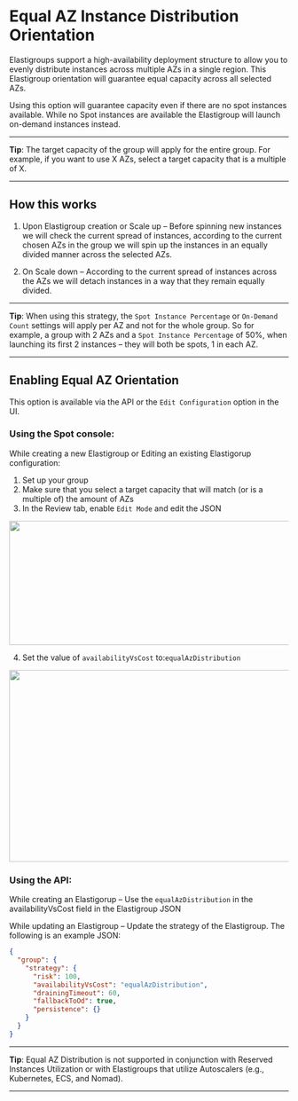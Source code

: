 # Equal AZ Instance Distribution Orientation

Elastigroups support a high-availability deployment structure to allow you to evenly distribute instances across multiple AZs in a single region. This Elastigroup orientation will guarantee equal capacity across all selected AZs.

Using this option will guarantee capacity even if there are no spot instances available. While no Spot instances are available the Elastigroup will launch on-demand instances instead.

---

**Tip**: The target capacity of the group will apply for the entire group. For example, if you want to use X AZs, select a target capacity that is a multiple of X.

---

## How this works

1. Upon Elastigroup creation or Scale up – Before spinning new instances we will check the current spread of instances, according to the current chosen AZs in the group we will spin up the instances in an equally divided manner across the selected AZs.

2. On Scale down – According to the current spread of instances across the AZs we will detach instances in a way that they remain equally divided.

---

**Tip**: When using this strategy, the `Spot Instance Percentage` or `On-Demand Count` settings will apply per AZ and not for the whole group. So for example, a group with 2 AZs and a `Spot Instance Percentage` of 50%, when launching its first 2 instances – they will both be spots, 1 in each AZ.

---

## Enabling Equal AZ Orientation

This option is available via the API or the `Edit Configuration` option in the UI.

### Using the Spot console:

While creating a new Elastigroup or Editing an existing Elastigorup configuration:

1. Set up your group
2. Make sure that you select a target capacity that will match (or is a multiple of) the amount of AZs
3. In the Review tab, enable `Edit Mode` and edit the JSON

<img src="/elastigroup/_media/corefeatures-equalaz-01.png" width="600" height="224" />

4. Set the value of `availabilityVsCost` to:`equalAzDistribution`

<img src="/elastigroup/_media/corefeatures-equalaz-02.png" width="600" height="346" />

### Using the API:

While creating an Elastigorup – Use the `equalAzDistribution` in the availabilityVsCost field in the Elastigroup JSON

While updating an Elastigroup – Update the strategy of the Elastigroup. The following is an example JSON:

```json
{
  "group": {
    "strategy": {
      "risk": 100,
      "availabilityVsCost": "equalAzDistribution",
      "drainingTimeout": 60,
      "fallbackToOd": true,
      "persistence": {}
    }
  }
}
```

---

**Tip**: Equal AZ Distribution is not supported in conjunction with Reserved Instances Utilization or with Elastigroups that utilize Autoscalers (e.g., Kubernetes, ECS, and Nomad).

---
